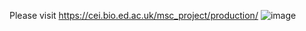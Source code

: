 Please visit https://cei.bio.ed.ac.uk/msc_project/production/
![image](https://github.com/XiaoqiLuo/Dissertation-Project/assets/50292660/3805138d-0670-4c88-b2f6-f9e4155e6fe6)

